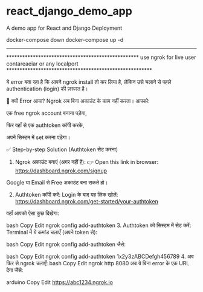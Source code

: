 # react_django_demo_app
A demo app for React and Django Deployment

docker-compose down
docker-compose up -d

-----------------------------------------------------------------------------------------------------------------------------------------------------------------

************************************************** use ngrok for live user contareaeiar or any localport *******************************************************

ये error बता रहा है कि आपने ngrok install तो कर लिया है, लेकिन उसे चलाने से पहले authentication (login) की ज़रूरत है।

🔐 क्यों Error आया?
Ngrok अब बिना अकाउंट के काम नहीं करता। आपको:

एक free ngrok account बनाना पड़ेगा,

फिर वहाँ से एक authtoken कॉपी करके,

अपने सिस्टम में set करना पड़ेगा।

✅ Step-by-step Solution (Authtoken सेट करना)
1. Ngrok अकाउंट बनाएं (अगर नहीं है):
👉 Open this link in browser:
https://dashboard.ngrok.com/signup

Google या Email से Free अकाउंट बना सकते हो।

2. Authtoken कॉपी करें:
Login के बाद यह लिंक खोलें:
https://dashboard.ngrok.com/get-started/your-authtoken

वहाँ आपको ऐसा कुछ दिखेगा:

bash
Copy
Edit
ngrok config add-authtoken <your-token-here>
3. Authtoken को सिस्टम में सेट करें:
Terminal में ये कमांड चलाएँ (अपने token से):

bash
Copy
Edit
ngrok config add-authtoken <your-token-here>
जैसे:

bash
Copy
Edit
ngrok config add-authtoken 1x2y3zABCDefgh456789
4. अब फिर से ngrok चलाएँ:
bash
Copy
Edit
ngrok http 8080
अब ये बिना error के एक URL देगा जैसे:

arduino
Copy
Edit
https://abc1234.ngrok.io

